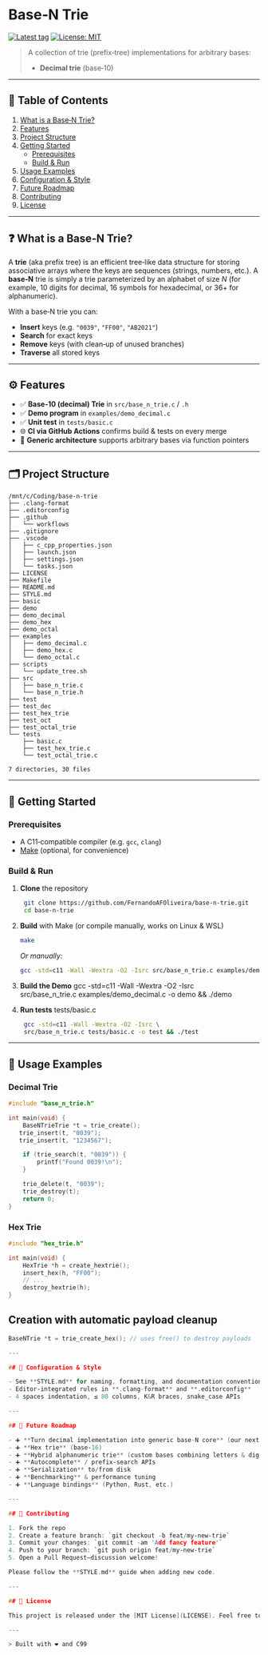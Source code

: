 # Base‑N Trie

[![Latest tag](https://img.shields.io/github/v/tag/FernandoAFOliveira/base-n-trie?label=version)](https://github.com/FernandoAFOliveira/base-n-trie/tags)
[![License: MIT](https://img.shields.io/badge/License-MIT-yellow.svg)](LICENSE)


> A collection of trie (prefix‑tree) implementations for arbitrary bases:
> - **Decimal trie** (base‑10)  


---

## 📖 Table of Contents

1. [What is a Base‑N Trie?](#what-is-a-base-n-trie)  
2. [Features](#features)  
3. [Project Structure](#project-structure)  
4. [Getting Started](#getting-started)  
   - [Prerequisites](#prerequisites)  
   - [Build & Run](#build--run)  
5. [Usage Examples](#usage-examples)  
6. [Configuration & Style](#configuration--style)  
7. [Future Roadmap](#future-roadmap)  
8. [Contributing](#contributing)  
9. [License](#license)  

---

## ❓ What is a Base‑N Trie?

A **trie** (aka prefix tree) is an efficient tree‑like data structure for storing associative arrays where the keys are sequences (strings, numbers, etc.). A **base‑N** trie is simply a trie parameterized by an alphabet of size *N* (for example, 10 digits for decimal, 16 symbols for hexadecimal, or 36+ for alphanumeric).

With a base‑N trie you can:

- **Insert** keys (e.g. `"0039"`, `"FF00"`, `"AB2021"`)  
- **Search** for exact keys  
- **Remove** keys (with clean‑up of unused branches)  
- **Traverse** all stored keys  

---

## ⚙️ Features

- ✅ **Base-10 (decimal) Trie** in `src/base_n_trie.c` / `.h`
- ✅ **Demo program** in `examples/demo_decimal.c`
- ✅ **Unit test** in `tests/basic.c`
- 🌐 **CI via GitHub Actions** confirms build & tests on every merge
- 🔀 **Generic architecture** supports arbitrary bases via function pointers

---

## 🗂 Project Structure

<!-- TREE START -->
```plaintext
/mnt/c/Coding/base-n-trie
├── .clang-format
├── .editorconfig
├── .github
│   └── workflows
├── .gitignore
├── .vscode
│   ├── c_cpp_properties.json
│   ├── launch.json
│   ├── settings.json
│   └── tasks.json
├── LICENSE
├── Makefile
├── README.md
├── STYLE.md
├── basic
├── demo
├── demo_decimal
├── demo_hex
├── demo_octal
├── examples
│   ├── demo_decimal.c
│   ├── demo_hex.c
│   └── demo_octal.c
├── scripts
│   └── update_tree.sh
├── src
│   ├── base_n_trie.c
│   └── base_n_trie.h
├── test
├── test_dec
├── test_hex_trie
├── test_oct
├── test_octal_trie
└── tests
    ├── basic.c
    ├── test_hex_trie.c
    └── test_octal_trie.c

7 directories, 30 files
```
<!-- TREE END -->
---

## 🚀 Getting Started

### Prerequisites

- A C11‑compatible compiler (e.g. `gcc`, `clang`)  
- [Make](https://www.gnu.org/software/make/) (optional, for convenience)  

### Build & Run

1. **Clone** the repository  
   ```bash
    git clone https://github.com/FernandoAFOliveira/base-n-trie.git
    cd base-n-trie
   ```

2. **Build** with Make (or compile manually, works on Linux & WSL)  
   ```bash
   make
   ```

   _Or manually:_  
   ```bash
   gcc -std=c11 -Wall -Wextra -O2 -Isrc src/base_n_trie.c examples/demo_decimal.c -o demo && ./demo
   ```
3. **Build the Demo** 
    gcc -std=c11 -Wall -Wextra -O2 -Isrc \
    src/base_n_trie.c examples/demo_decimal.c -o demo && ./demo

4. **Run tests**
     tests/basic.c  
   ```bash
    gcc -std=c11 -Wall -Wextra -O2 -Isrc \
    src/base_n_trie.c tests/basic.c -o test && ./test
   ```

---

## 📝 Usage Examples

### Decimal Trie

```c
#include "base_n_trie.h"

int main(void) {
    BaseNTrieTrie *t = trie_create();
   trie_insert(t, "0039");
   trie_insert(t, "1234567");

    if (trie_search(t, "0039")) {
        printf("Found 0039!\n");
    }

    trie_delete(t, "0039");
    trie_destroy(t);
    return 0;
}
```

### Hex Trie

```c
#include "hex_trie.h"

int main(void) {
    HexTrie *h = create_hextrie();
    insert_hex(h, "FF00");
    // ...
    destroy_hextrie(h);
}
```
## Creation with automatic payload cleanup
```c
BaseNTrie *t = trie_create_hex(); // uses free() to destroy payloads

---

## 📐 Configuration & Style

- See **STYLE.md** for naming, formatting, and documentation conventions  
- Editor‑integrated rules in **.clang-format** and **.editorconfig**  
- 4 spaces indentation, ≤ 80 columns, K&R braces, snake_case APIs  

---

## 🔮 Future Roadmap

- ➕ **Turn decimal implementation into generic base-N core** (our next big chunk)
- ➕ **Hex trie** (base‑16)  
- ➕ **Hybrid alphanumeric trie** (custom bases combining letters & digits)
- ➕ **Autocomplete** / prefix‑search APIs  
- ➕ **Serialization** to/from disk  
- ➕ **Benchmarking** & performance tuning  
- ➕ **Language bindings** (Python, Rust, etc.)  

---

## 🤝 Contributing

1. Fork the repo  
2. Create a feature branch: `git checkout -b feat/my‑new‑trie`  
3. Commit your changes: `git commit -am 'Add fancy feature'`  
4. Push to your branch: `git push origin feat/my‑new‑trie`  
5. Open a Pull Request—discussion welcome!

Please follow the **STYLE.md** guide when adding new code.

---

## 📄 License

This project is released under the [MIT License](LICENSE). Feel free to use, modify, and redistribute!

---

> Built with ❤️ and C99

